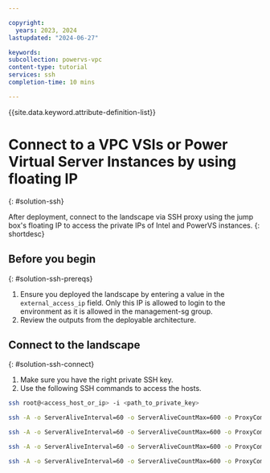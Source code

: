 ```yaml
---

copyright:
  years: 2023, 2024
lastupdated: "2024-06-27"

keywords:
subcollection: powervs-vpc
content-type: tutorial
services: ssh
completion-time: 10 mins

---
```


{{site.data.keyword.attribute-definition-list}}

# Connect to a VPC VSIs or Power Virtual Server Instances by using floating IP
{: #solution-ssh}

After deployment, connect to the landscape via SSH proxy using the jump box's floating IP to access the private IPs of Intel and PowerVS instances.
{: shortdesc}

## Before you begin
{: #solution-ssh-prereqs}

1. Ensure you deployed the landscape by entering a value in the `external_access_ip` field. Only this IP is allowed to login to the environment as it is allowed in the management-sg group.
1. Review the outputs from the deployable architecture.

## Connect to the landscape
{: #solution-ssh-connect}

1. Make sure you have the right private SSH key.
1. Use the following SSH commands to access the hosts.

```sh
ssh root@<access_host_or_ip> -i <path_to_private_key>

ssh -A -o ServerAliveInterval=60 -o ServerAliveCountMax=600 -o ProxyCommand="ssh -W %h:%p root@<access_host_or_ip> -i <path_to_private_key>" root@<ansible_host_or_ip> -i <path_to_private_key>

ssh -A -o ServerAliveInterval=60 -o ServerAliveCountMax=600 -o ProxyCommand="ssh -W %h:%p root@<access_host_or_ip> -i <path_to_private_key>" root@<ntp_host_or_ip> -i <path_to_private_key>

ssh -A -o ServerAliveInterval=60 -o ServerAliveCountMax=600 -o ProxyCommand="ssh -W %h:%p root@<access_host_or_ip> -i <path_to_private_key>" root@<dns_host_or_ip> -i <path_to_private_key>

ssh -A -o ServerAliveInterval=60 -o ServerAliveCountMax=600 -o ProxyCommand="ssh -W %h:%p root@<access_host_or_ip> -i <path_to_private_key>" root@powervs_instance_management_ip> -i <path_to_private_key>
```
